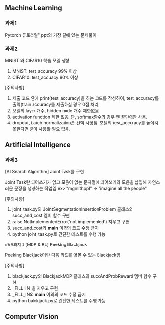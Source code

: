 ## Machine Learning
### 과제1
Pytorch 튜토리얼" ppt의 가장 끝에 있는 문제풀이

### 과제2
MNIST 와 CIFAR10 학습 모델 생성
1. MNIST: test_accuracy 99% 이상
2. CIFAR10: test_accuacy 90% 이상

[주의사항]
1) 제출 코드 안에 print(test_accuracy)을 하는 코드를 작성하여, test_accuracy를 출력(train accuracy를 제출하실 경우 0점 처리)
2) 모델의 layer 개수, hidden node 개수 제한없음
3) activation function 제한 없음. 단, softmax함수의 경우 맨 끝단에만 사용.
4) dropout, batch normalization은 선택 사항임. 모델의 test_accuracy를 높이지 못한다면 굳이 사용할 필요 없음.

## Artificial Intelligence
### 과제3
[AI Search Algorithm] Joint Task를 구현

Joint Task란 띄어쓰기가 없고 모음이 없는 문자열에 띄어쓰기와 모음을 삽입해 자연스러운 문장을 생성하는 작업임
ex> "mgnllthppl" => "imagine all the people"

[주의사항]
1) joint_task.py의 JointSegmentationInsertionProblem 클래스의 succ_and_cost 멤버 함수 구현
2) raise NotImplementedError('not implemented') 지우고 구현
3) succ_and_cost와 __main__ 이외의 코드 수정 금지
4) python joint_task.py로 간단한 테스트를 수행 가능

###과제4
[MDP & RL] Peeking Blackjack

Peeking Blackjack이란 다음 카드를 엿볼 수 있는 Blackjack임

[주의사항]
1) blackjack.py의 BlackjackMDP 클래스의 succAndProbReward 멤버 함수 구현
2) _FILL_IN_을 지우고 구현
3) _FILL_IN와 __main__ 이외의 코드 수정 금지
4) python balckjack.py로 간단한 테스트를 수행 가능

## Computer Vision
